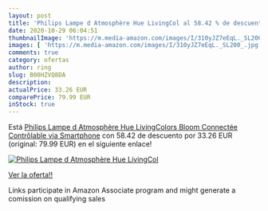 ```yaml
---
layout: post
title: 'Philips Lampe d Atmosphère Hue LivingCol al 58.42 % de descuento'
date: 2020-10-29 06:04:51
thumbnailImage: 'https://m.media-amazon.com/images/I/310yJZ7eEqL._SL200_.jpg'
images: [ 'https://m.media-amazon.com/images/I/310yJZ7eEqL._SL200_.jpg' ]
comments: true
category: ofertas
author: ring
slug: B00HZVQ8DA
description:
actualPrice: 33.26 EUR
comparePrice: 79.99 EUR
inStock: true
---
```


Está [Philips Lampe d Atmosphère Hue LivingColors Bloom Connectée Contrôlable via Smartphone](https://www.amazon.fr/dp/B00HZVQ8DA/?tag=tolees0d-21) con 58.42 de descuento por 33.26 EUR (original: 79.99 EUR) en el siguiente enlace!

[![Philips Lampe d Atmosphère Hue LivingCol](https://m.media-amazon.com/images/I/310yJZ7eEqL._SL200_.jpg)](https://www.amazon.fr/dp/B00HZVQ8DA/?tag=tolees0d-21)

[Ver la oferta!!](https://www.amazon.fr/dp/B00HZVQ8DA/?tag=tolees0d-21)

Links participate in Amazon Associate program and might generate a comission on qualifying sales


